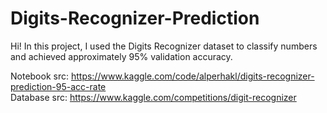 # Digits-Recognizer-Prediction

Hi!
In this project, I used the Digits Recognizer dataset to classify numbers and achieved approximately 95% validation accuracy.</br>

Notebook src: https://www.kaggle.com/code/alperhakl/digits-recognizer-prediction-95-acc-rate</br>
Database src: https://www.kaggle.com/competitions/digit-recognizer</br>
